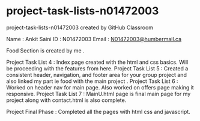 # project-task-lists-n01472003
project-task-lists-n01472003 created by GitHub Classroom

Name : Ankit Saini 
ID : N01472003
Email : N01472003@humbermail.ca

Food Section is created by me . 

Project Task List 4 : Index page created with the html and css basics. Will be proceeding with the features from here. 
Project Task List 5 : Created  a consistent header, navigation, and footer area for your group project and also linked my part ie food with the main project . 
Project Task List 6 : Worked on header nav for main page. Also worked on offers page making it responsive. 
Project Task List 7 : MainU.html page is final main page for my project along with contact.html is also complete.

Project Final Phase : Completed all the pages with html css and javascript. 
